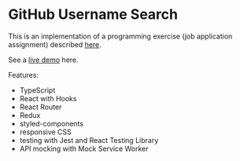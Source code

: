 # GitHub Username Search

This is an implementation of a programming exercise (job application assignment) described [here](https://github.com/chamatheapp/chama-frontend-assignment/blob/0e0a61888e/README.md).

See a [live demo](https://gus-aistrate.netlify.app/search) here.

Features:

- TypeScript
- React with Hooks
- React Router
- Redux
- styled-components
- responsive CSS
- testing with Jest and React Testing Library
- API mocking with Mock Service Worker
